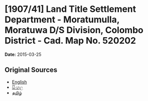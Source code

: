 # [1907/41] Land Title Settlement Department - Moratumulla, Moratuwa D/S Division, Colombo District - Cad. Map No. 520202

**Date:** 2015-03-25

## Original Sources

- [English](https://documents.gov.lk/view/extra-gazettes/2015/3/1907-41_E.pdf)
- [සිංහල](https://documents.gov.lk/view/extra-gazettes/2015/3/1907-41_S.pdf)
- [தமிழ்](https://documents.gov.lk/view/extra-gazettes/2015/3/1907-41_T.pdf)
